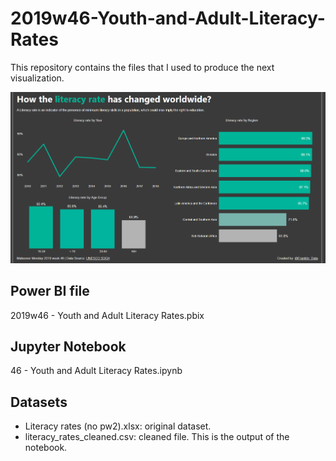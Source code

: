 # 2019w46-Youth-and-Adult-Literacy-Rates

This repository contains the files that I used to produce the next visualization.

![Imagen](https://github.com/franklinherrera/2019w46-Youth-and-Adult-Literacy-Rates/blob/master/how%20the%20literacy%20rate%20has%20changed%20worldwide.png)

## Power BI file
2019w46 - Youth and Adult Literacy Rates.pbix

## Jupyter Notebook
46 - Youth and Adult Literacy Rates.ipynb

## Datasets
- Literacy rates (no pw2).xlsx: original dataset.
- literacy_rates_cleaned.csv: cleaned file. This is the output of the notebook.

